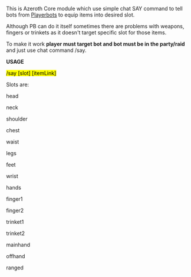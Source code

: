 This is Azeroth Core module which use simple chat SAY command to tell bots from [Playerbots](https://github.com/liyunfan1223/mod-playerbots) to equip items into desired slot.

Although PB can do it itself sometimes there are problems with weapons, fingers or trinkets as it doesn't target specific slot for those items.

To make it work **player must target bot and bot must be in the party/raid** and just use chat command /say.

**USAGE**

<mark>/say [slot] [itemLink]</mark>

Slots are:

head

neck

shoulder

chest

waist 

legs

feet

wrist

hands 

finger1

finger2

trinket1

trinket2

mainhand

offhand

ranged
